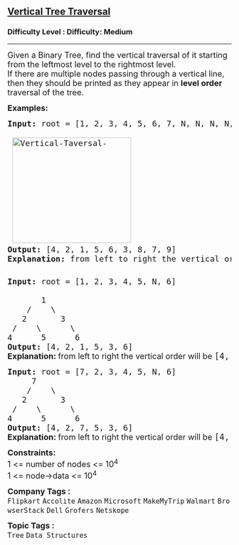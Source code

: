 <h2><a href="https://www.geeksforgeeks.org/problems/print-a-binary-tree-in-vertical-order/1?page=3&status=unsolved&sortBy=submissions">Vertical Tree Traversal</a></h2><h3>Difficulty Level : Difficulty: Medium</h3><hr><div class="problems_problem_content__Xm_eO"><p><span style="font-size: 18px;">Given a Binary Tree, find the vertical traversal of it starting from the leftmost level to the rightmost level.<br>If there are multiple nodes passing through a vertical line, then they should be printed as they appear in <strong>level order</strong> traversal of the tree.</span></p>
<p><span style="font-size: 18px;"><strong>Examples:</strong></span></p>
<pre><span style="font-size: 18px;"><strong style="font-size: 18px;">Input: </strong><span style="font-size: 18px;">root</span><strong style="font-size: 18px;"> </strong><span style="font-size: 18px;">= [1, 2, 3, 4, 5, 6, 7, N, N, N, N, N, 8, N, 9]<br>
 <img src="https://media.geeksforgeeks.org/wp-content/uploads/20241009173605620782/Vertical-Taversal-.webp" alt="Vertical-Taversal-" width="267" height="237">          
</span></span><span style="font-size: 18px;"><strong>Output: </strong>[4, 2, 1, 5, 6, 3, 8, 7, 9] 
<strong>Explanation: </strong>from left to right the vertical order will be [4, 2, 1, 5, 6, 3, 8, 7, 9] <br></span>
</pre>
<pre><span style="font-size: 18px;"><strong style="font-size: 18px;">Input: </strong><span style="font-size: 18px;">root = </span><span style="font-size: 18px;">[1, 2, 3, 4, 5, N, 6]<br></span><strong style="font-size: 18px;">
&nbsp;      </strong><span style="font-size: 18px;">1
 &nbsp; &nbsp;/&nbsp;&nbsp;&nbsp; \
 &nbsp; 2&nbsp; &nbsp; &nbsp;  3
 /&nbsp;&nbsp;  \&nbsp; &nbsp; &nbsp;&nbsp;\
4&nbsp; &nbsp;  &nbsp;5&nbsp; &nbsp;  &nbsp;6
</span><strong style="font-size: 18px;">Output: </strong><span style="font-size: 18px;">[4, 2, 1, 5, 3, 6]<br></span></span><strong style="font-size: 18px; font-family: -apple-system, BlinkMacSystemFont, 'Segoe UI', Roboto, Oxygen, Ubuntu, Cantarell, 'Open Sans', 'Helvetica Neue', sans-serif;">Explanation: </strong><span style="font-size: 18px; font-family: -apple-system, BlinkMacSystemFont, 'Segoe UI', Roboto, Oxygen, Ubuntu, Cantarell, 'Open Sans', 'Helvetica Neue', sans-serif;">from left to right the vertical order will be </span><span style="font-size: 14pt;">[4, 2, 1, 5, 3, 6]</span></pre>
<pre><span style="font-size: 18px;"><strong style="font-size: 18px;">Input:</strong><span style="font-size: 18px;">&nbsp;root = [7, 2, 3, 4, 5,&nbsp;</span><span style="font-size: 18px;">N</span><span style="font-size: 18px;">, 6]</span><br>     7
 &nbsp; &nbsp;/&nbsp;&nbsp;&nbsp; \
 &nbsp; 2&nbsp; &nbsp; &nbsp;  3
 /&nbsp;&nbsp;  \&nbsp; &nbsp; &nbsp;&nbsp;\
4&nbsp; &nbsp;  &nbsp;5&nbsp; &nbsp;  &nbsp;6<br><strong>Output: </strong>[4, 2, 7, 5, 3, 6]<br></span><strong style="font-size: 18px; font-family: -apple-system, BlinkMacSystemFont, 'Segoe UI', Roboto, Oxygen, Ubuntu, Cantarell, 'Open Sans', 'Helvetica Neue', sans-serif;">Explanation: </strong><span style="font-size: 18px; font-family: -apple-system, BlinkMacSystemFont, 'Segoe UI', Roboto, Oxygen, Ubuntu, Cantarell, 'Open Sans', 'Helvetica Neue', sans-serif;">from left to right the vertical order will be </span><span style="font-size: 14pt;">[4, 2, 7, 5, 3, 6]</span></pre>
<p><span style="font-size: 18px;"><strong>Constraints:</strong><br>1 &lt;= number of nodes &lt;= 10<sup>4<br></sup></span><span style="font-size: 18px;">1 &lt;= node-&gt;data &lt;= 10<sup>4</sup></span></p></div><p><span style=font-size:18px><strong>Company Tags : </strong><br><code>Flipkart</code>&nbsp;<code>Accolite</code>&nbsp;<code>Amazon</code>&nbsp;<code>Microsoft</code>&nbsp;<code>MakeMyTrip</code>&nbsp;<code>Walmart</code>&nbsp;<code>BrowserStack</code>&nbsp;<code>Dell</code>&nbsp;<code>Grofers</code>&nbsp;<code>Netskope</code>&nbsp;<br><p><span style=font-size:18px><strong>Topic Tags : </strong><br><code>Tree</code>&nbsp;<code>Data Structures</code>&nbsp;